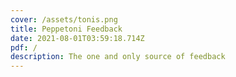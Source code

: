 ```yaml
---
cover: /assets/tonis.png
title: Peppetoni Feedback
date: 2021-08-01T03:59:18.714Z
pdf: /
description: The one and only source of feedback
---
```

